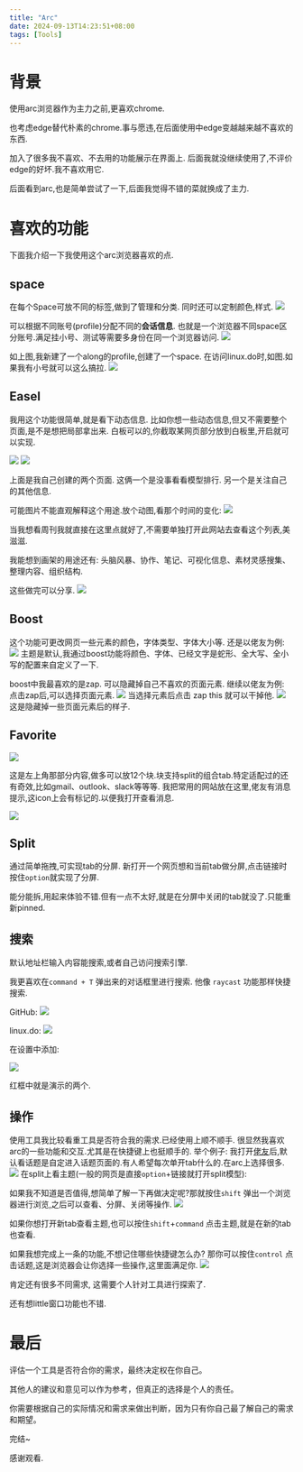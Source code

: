 ```yaml
---
title: "Arc"
date: 2024-09-13T14:23:51+08:00
tags: [Tools]
---
```

# 背景
使用arc浏览器作为主力之前,更喜欢chrome.

也考虑edge替代朴素的chrome.事与愿违,在后面使用中edge变越越来越不喜欢的东西.

加入了很多我不喜欢、不去用的功能展示在界面上. 后面我就没继续使用了,不评价edge的好坏.我不喜欢用它.

后面看到arc,也是简单尝试了一下,后面我觉得不错的菜就换成了主力.

# 喜欢的功能
下面我介绍一下我使用这个arc浏览器喜欢的点.
## space
在每个Space可放不同的标签,做到了管理和分类. 同时还可以定制颜色,样式.
![](https://s2.loli.net/2024/09/13/hU8qgeYufw4FO1Z.png)

可以根据不同账号(profile)分配不同的**会话信息**. 也就是一个浏览器不同space区分账号.满足挂小号、测试等需要多身份在同一个浏览器访问.
![](https://s2.loli.net/2024/09/13/HP3ZGCYNQDEjoFe.png)

如上图,我新建了一个along的profile,创建了一个space.
在访问linux.do时,如图.如果我有小号就可以这么搞拉.
![](https://s2.loli.net/2024/09/13/VGZ7zqwAcmxr5kR.png)

## Easel
我用这个功能很简单,就是看下动态信息.
比如你想一些动态信息,但又不需要整个页面,是不是想把局部拿出来. 白板可以的,你截取某网页部分放到白板里,开启就可以实现.

![](https://s2.loli.net/2024/09/13/olkLjYzgICXZR5y.png)
![](https://s2.loli.net/2024/09/13/dAZMsg9fh7xcSXW.png)

上面是我自己创建的两个页面. 这俩一个是没事看看模型排行. 另一个是关注自己的其他信息.

可能图片不能直观解释这个用途.放个动图,看那个时间的变化:
![](https://s2.loli.net/2024/09/13/l8gcuOXb7v2QU3B.gif)

当我想看周刊我就直接在这里点就好了,不需要单独打开此网站去查看这个列表,美滋滋.

我能想到画架的用途还有: 头脑风暴、协作、笔记、可视化信息、素材灵感搜集、整理内容、组织结构.

这些做完可以分享.
![](https://s2.loli.net/2024/09/13/hjCG9XRnslwztSo.png)


## Boost
这个功能可更改网页一些元素的颜色，字体类型、字体大小等.
还是以佬友为例:
![](https://s2.loli.net/2024/09/13/XScBNmgVJFWzdUC.png)
主题是默认,我通过boost功能将颜色、字体、已经文字是蛇形、全大写、全小写的配置来自定义了一下.

boost中我最喜欢的是zap.
可以隐藏掉自己不喜欢的页面元素.
继续以佬友为例:
点击zap后,可以选择页面元素.
![](https://s2.loli.net/2024/09/13/Ahv7iQMr49Dd1Vt.png)
当选择元素后点击 zap this 就可以干掉他.
![](https://s2.loli.net/2024/09/13/F3lUHbRMhV8qmcD.png)
这是隐藏掉一些页面元素后的样子.

## Favorite
![](https://s2.loli.net/2024/09/13/UoHBwWDEJAt1ZQP.png)

这是左上角那部分内容,做多可以放12个块.块支持split的组合tab.特定适配过的还有奇效,比如gmail、outlook、slack等等等. 我把常用的网站放在这里,佬友有消息提示,这icon上会有标记的.以便我打开查看消息.

![](https://s2.loli.net/2024/09/13/tBoPcZLpj1lVADx.png)


## Split
通过简单拖拽,可实现tab的分屏.
新打开一个网页想和当前tab做分屏,点击链接时按住`option`就实现了分屏.

能分能拆,用起来体验不错.但有一点不太好,就是在分屏中关闭的tab就没了.只能重新pinned.

## 搜索
默认地址栏输入内容能搜索,或者自己访问搜索引擎.

我更喜欢在`command + T` 弹出来的对话框里进行搜索.  他像 `raycast` 功能那样快捷搜索.

GitHub:
![](https://s2.loli.net/2024/09/13/aQN8Z9GPMEFWfnY.gif)

linux.do:
![](https://s2.loli.net/2024/09/13/9p3WQyInxj7UVaS.gif)

在设置中添加:

![](https://s2.loli.net/2024/09/13/IyVzdqZDsLaQNRS.png)

红框中就是演示的两个.

## 操作
使用工具我比较看重工具是否符合我的需求.已经使用上顺不顺手.
很显然我喜欢arc的一些功能和交互.尤其是在快捷键上也挺顺手的.
举个例子:
我打开[佬友](linux.do)后,默认看话题是自定进入话题页面的.有人希望每次单开tab什么的.在arc上选择很多.
![](https://s2.loli.net/2024/09/13/aitBXLC1cFs3hO9.gif)
在split上看主题(一般的网页是直接`option`+链接就打开split模型):


如果我不知道是否值得,想简单了解一下再做决定呢?那就按住`shift`  弹出一个浏览器进行浏览,之后可以查看、分屏、关闭等操作.
![](https://s2.loli.net/2024/09/13/m2nQp5NMdCzvjZW.gif)

如果你想打开新tab查看主题,也可以按住`shift`+`command` 点击主题,就是在新的tab也查看.

如果我想完成上一条的功能,不想记住哪些快捷键怎么办? 那你可以按住`control` 点击话题,这是浏览器会让你选择一些操作,这里面满足你.
![](https://s2.loli.net/2024/09/13/aitBXLC1cFs3hO9.gif)

肯定还有很多不同需求, 这需要个人针对工具进行探索了.

还有想little窗口功能也不错.

# 最后
评估一个工具是否符合你的需求，最终决定权在你自己。

其他人的建议和意见可以作为参考，但真正的选择是个人的责任。

你需要根据自己的实际情况和需求来做出判断，因为只有你自己最了解自己的需求和期望。

完结~

感谢观看.
